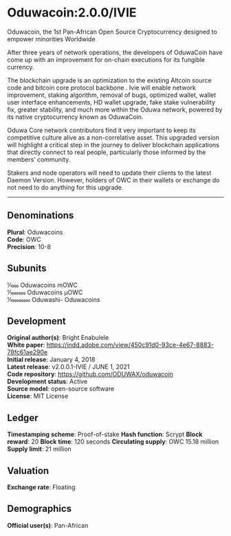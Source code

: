 Oduwacoin:2.0.0/IVIE
=====================================

Oduwacoin, the 1st Pan-African Open Source Cryptocurrency designed to empower minorities Worldwide

After three years of network operations, the developers of OduwaCoin have come up with an improvement for on-chain executions for its fungible currency.

The blockchain upgrade is an optimization to the existing Altcoin source code and bitcoin core protocol backbone . Ivie will enable network improvement, staking algorithm, removal of bugs, optimized wallet, wallet user interface enhancements, HD wallet upgrade, fake stake vulnerability fix, greater stability, and much more within the Oduwa network, powered by its native cryptocurrency known as OduwaCoin.

Oduwa Core network contributors find it very important to keep its competitive culture alive as a non-correlative asset. This upgraded version will highlight a critical step in the journey to deliver blockchain applications that directly connect to real people, particularly those informed by the members’ community.

Stakers and node operators will need to update their clients to the latest Daemon Version. However, holders of OWC in their wallets or exchange do not need to do anything for this upgrade.


---

## Denominations  
**Plural**: Oduwacoins  
**Code**: OWC  
**Precision**:	10-8

## Subunits	
1⁄1000	Oduwacoins mOWC  
1⁄1000000	Oduwacoins µOWC  
1⁄100000000	Oduwashi- Oduwacoins  

## Development
**Original author(s)**:	Bright Enabulele  
**White paper**:	https://indd.adobe.com/view/450c91d0-93ce-4e67-8883-78fc61ae290e  
**Initial release**:	January 4, 2018  
**Latest release**:	v2.0.0.1-IVIE / JUNE 1, 2021  
**Code repository**:	https://github.com/ODUWAX/oduwacoin  
**Development status**:	Active  
**Source model**:	open-source software  
**License**:	MIT License  

## Ledger
**Timestamping scheme**: Proof-of-stake
**Hash function**:  Scrypt
**Block reward**:	 20
**Block time**:	 120 seconds
**Circulating supply**:	OWC 15.18 million
**Supply limit**:	21 million

## Valuation
**Exchange rate**:	Floating

## Demographics
**Official user(s)**:	Pan-African
